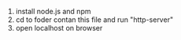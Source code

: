 1. install node.js and npm
2. cd to foder contan this file and run "http-server"
3. open localhost on browser